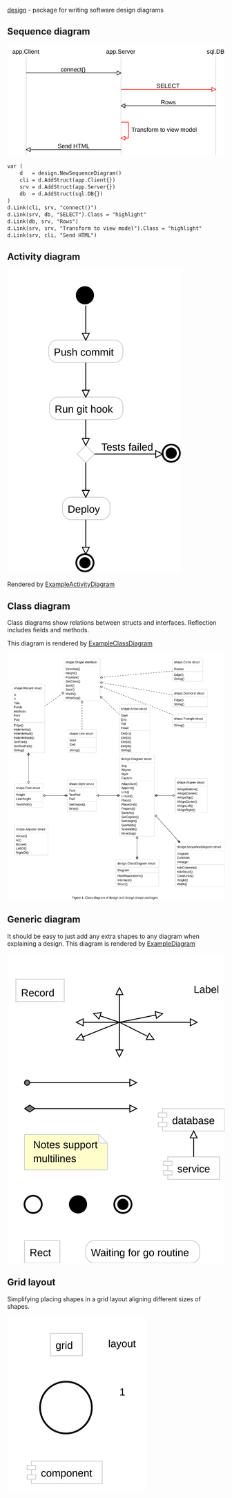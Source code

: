 [design](https://godoc.org/github.com/gregoryv/draw/shape/design) - package for writing software design diagrams

## Sequence diagram

<img src="img/app_sequence_diagram.svg">

    var (
        d   = design.NewSequenceDiagram()
        cli = d.AddStruct(app.Client{})
        srv = d.AddStruct(app.Server{})
        db  = d.AddStruct(sql.DB{})
    )
    d.Link(cli, srv, "connect()")
    d.Link(srv, db, "SELECT").Class = "highlight"
    d.Link(db, srv, "Rows")
    d.Link(srv, srv, "Transform to view model").Class = "highlight"
    d.Link(srv, cli, "Send HTML")

## Activity diagram

<img src="img/activity_diagram.svg">

Rendered by
[ExampleActivityDiagram](https://godoc.org/github.com/gregoryv/draw/shape/design/#example-ActivityDiagram)

## Class diagram

Class diagrams show relations between structs and
interfaces. Reflection includes fields and methods.

This diagram is rendered by
[ExampleClassDiagram](https://godoc.org/github.com/gregoryv/draw/shape/design/#example-ClassDiagram)

<img src="img/class_example.svg" style="width: 500"/>

## Generic diagram

It should be easy to just add any extra shapes to any diagram when explaining a design.
This diagram is rendered by
[ExampleDiagram](https://godoc.org/github.com/gregoryv/draw/shape/design/#example-Diagram)

![](img/diagram_example.svg)


## Grid layout

Simplifying placing shapes in a grid layout aligning different sizes of shapes.

![](img/grid_layout.svg)
